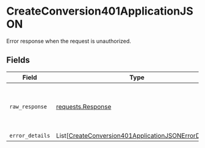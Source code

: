 # CreateConversion401ApplicationJSON

Error response when the request is unauthorized.


## Fields

| Field                                                                                                                         | Type                                                                                                                          | Required                                                                                                                      | Description                                                                                                                   |
| ----------------------------------------------------------------------------------------------------------------------------- | ----------------------------------------------------------------------------------------------------------------------------- | ----------------------------------------------------------------------------------------------------------------------------- | ----------------------------------------------------------------------------------------------------------------------------- |
| `raw_response`                                                                                                                | [requests.Response](https://requests.readthedocs.io/en/latest/api/#requests.Response)                                         | :heavy_minus_sign:                                                                                                            | Raw HTTP response; suitable for custom response parsing                                                                       |
| `error_details`                                                                                                               | List[[CreateConversion401ApplicationJSONErrorDetails](../../models/errors/createconversion401applicationjsonerrordetails.md)] | :heavy_minus_sign:                                                                                                            | N/A                                                                                                                           |